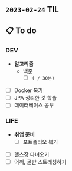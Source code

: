 ## `2023-02-24` TIL

## 📋 To do

### DEV

+ **알고리즘**
  + 백준
    + [ ]  `( / 30분)`

+ [ ] Docker 복기
+ [ ] JPA 정리한 것 학습
+ [ ] 데이터베이스 공부

### LIFE

+ **취업 준비**
  + [ ] 포트폴리오 복기

+ [ ] 헬스장 다녀오기
+ [ ] 어깨, 골반 스트레칭하기